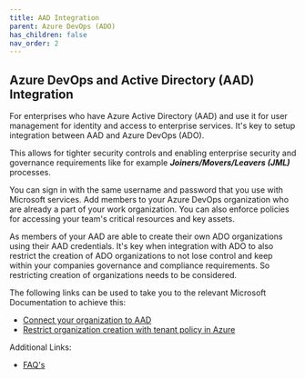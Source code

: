 ```yaml
---
title: AAD Integration
parent: Azure DevOps (ADO)
has_children: false
nav_order: 2
---
```


## Azure DevOps and Active Directory (AAD) Integration

For enterprises who have Azure Active Directory (AAD) and use it for user management for identity and access to enterprise services. It's key to setup integration between AAD and Azure DevOps (ADO).

This allows for tighter security controls and enabling enterprise security and governance requirements like for example ***Joiners/Movers/Leavers (JML)*** processes.

You can sign in with the same username and password that you use with Microsoft services. Add members to your Azure DevOps organization who are already a part of your work organization. You can also enforce policies for accessing your team's critical resources and key assets.

As members of your AAD are able to create their own ADO organizations using their AAD credentials. It's key when integration with ADO to also restrict the creation of ADO organizations to not lose control and keep within your companies governance and compliance requirements. So restricting creation of organizations needs to be considered. 

The following links can be used to take you to the relevant Microsoft Documentation to achieve this:

- [Connect your organization to AAD](https://learn.microsoft.com/en-us/azure/devops/organizations/accounts/connect-organization-to-azure-ad?view=azure-devops)
- [Restrict organization creation with tenant policy in Azure](https://learn.microsoft.com/en-us/azure/devops/organizations/accounts/azure-ad-tenant-policy-restrict-org-creation?view=azure-devops)


Additional Links:
- [FAQ's](https://learn.microsoft.com/en-us/azure/devops/organizations/accounts/faq-azure-access?view=azure-devops)

